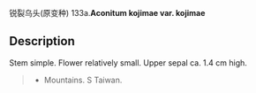 锐裂乌头(原变种)
133a.**Aconitum kojimae var. kojimae**

## Description
Stem simple. Flower relatively small. Upper sepal ca. 1.4 cm high.


> * Mountains. S Taiwan.

